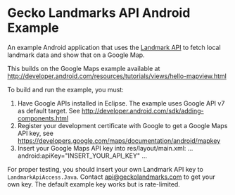 Gecko Landmarks API Android Example
===============

An example Android application that uses the [Landmark API](http://geckolandmarks.com/landmark_api.html) to fetch local landmark data and show that on a Google Map.

This builds on the Google Maps example available at http://developer.android.com/resources/tutorials/views/hello-mapview.html

To build and run the example, you must:

1. Have Google APIs installed in Eclipse. The example uses Google API v7 as default target. See http://developer.android.com/sdk/adding-components.html
2. Register your development certificate with Google to get a Google Maps API key, see https://developers.google.com/maps/documentation/android/mapkey
3. Insert your Google Maps API key into res/layout/main.xml:
	...
	android:apiKey="INSERT_YOUR_API_KEY"
	...

For proper testing, you should insert your own Landmark API key to `LandmarkApiAccess.Java`. Contact api@geckolandmarks.com to get your own key. The default example key works but is rate-limited.
